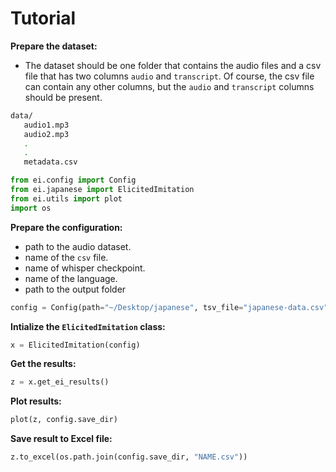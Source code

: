 # Tutorial

**Prepare the dataset:**

- The dataset should be one folder that contains the audio files and a csv file that has two columns `audio` and `transcript`. Of course, the csv file can contain any other columns, but the `audio` and `transcript` columns should be present.

```bash
data/
   audio1.mp3
   audio2.mp3
   .
   .
   metadata.csv
```

```python
from ei.config import Config
from ei.japanese import ElicitedImitation
from ei.utils import plot
import os
```

**Prepare the configuration:**

- path to the audio dataset.
- name of the `csv` file.
- name of whisper checkpoint.
- name of the language.
- path to the output folder

```python
config = Config(path="~/Desktop/japanese", tsv_file="japanese-data.csv", checkpoint="openai/whisper-large-v3", language="ja", save_dir="~/Desktop")
```

**Intialize the `ElicitedImitation` class:**

```python
x = ElicitedImitation(config)
```

**Get the results:**

```python
z = x.get_ei_results()
```

**Plot results:**

```python
plot(z, config.save_dir)
```

**Save result to Excel file:**

```python
z.to_excel(os.path.join(config.save_dir, "NAME.csv"))
```

